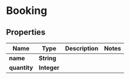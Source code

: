 # Booking

## Properties

| Name         | Type        | Description | Notes |
| ------------ | ----------- | ----------- | ----- |
| **name**     | **String**  |             |
| **quantity** | **Integer** |             |
